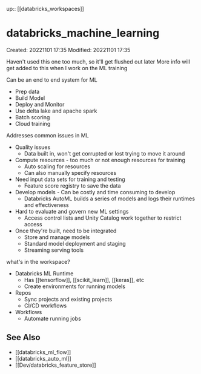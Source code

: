 up:: [[databricks_workspaces]]

# databricks_machine_learning
Created: 20221101 17:35
Modified: 20221101 17:35

Haven't used this one too much, so it'll get flushed out later
More info will get added to this when I work on the ML training

Can be an end to end system for ML
- Prep data
- Build Model
- Deploy and Monitor
- Use delta lake and apache spark
- Batch scoring
- Cloud training

Addresses common issues in ML
- Quality issues
	- Data built in, won't get corrupted or lost trying to move it around
- Compute resources - too much or not enough resources for training
	- Auto scaling for resources
	- Can also manually specify resources
- Need input data sets for training and testing
	- Feature score registry to save the data
- Develop models - Can be costly and time consuming to develop
	- Databricks AutoML builds a series of models and logs their runtimes and effectiveness
- Hard to evaluate and govern new ML settings
	- Access control lists and Unity Catalog work together to restrict access
- Once they're built, need to be integrated
	- Store and manage models
	- Standard model deployment and staging 
	- Streaming serving tools

what's in the workspace?
- Databricks ML Runtime
	- Has [[tensorflow]], [[scikit_learn]], [[keras]], etc
	- Create environments for running models
- Repos
	- Sync projects and existing projects
	- CI/CD workflows
- Workflows
	- Automate running jobs

## See Also
- [[databricks_ml_flow]]
- [[databricks_auto_ml]]
- [[Dev/databricks_feature_store]]
